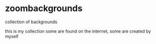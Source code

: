 # zoombackgrounds
collection of backgrounds 

this is my collection some are found on the internet, some are created by myself


